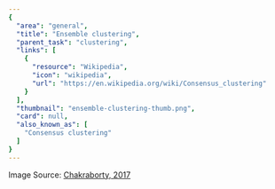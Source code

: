 ```yaml
---
{
  "area": "general",
  "title": "Ensemble clustering",
  "parent_task": "clustering",
  "links": [
    {
      "resource": "Wikipedia",
      "icon": "wikipedia",
      "url": "https://en.wikipedia.org/wiki/Consensus_clustering"
    }
  ],
  "thumbnail": "ensemble-clustering-thumb.png",
  "card": null,
  "also_known_as": [
    "Consensus clustering"
  ]
}
---
```

Image Source: [Chakraborty, 2017](https://arxiv.org/pdf/1708.08591.pdf)
